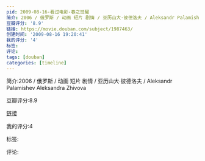 ```yaml
---
pid: 2009-08-16-看过电影-春之觉醒
简介: 2006 / 俄罗斯 / 动画 短片 剧情 / 亚历山大·彼德洛夫 / Aleksandr Palamishev Aleksandra Zhivova
豆瓣评分: '8.9'
链接: https://movie.douban.com/subject/1987463/
创建时间: '2009-08-16 19:20:41'
我的评分: '4'
标签:
评论:
tags: [douban]
categories: [timeline]
---
```

简介:2006 / 俄罗斯 / 动画 短片 剧情 / 亚历山大·彼德洛夫 / Aleksandr Palamishev Aleksandra Zhivova

豆瓣评分:8.9

[链接](https://movie.douban.com/subject/1987463/)

我的评分:4

标签:

评论:

